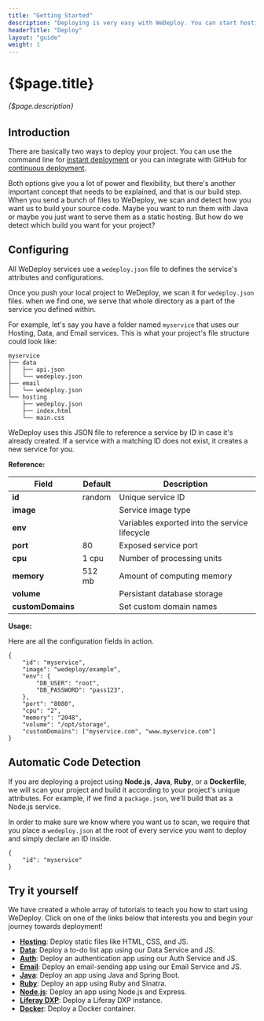 ```yaml
---
title: "Getting Started"
description: "Deploying is very easy with WeDeploy. You can start hosting your static files, building a database, or even sending an email within a couple of minutes!"
headerTitle: "Deploy"
layout: "guide"
weight: 1
---
```


# {$page.title}

###### {$page.description}

<article id="1">

## Introduction

There are basically two ways to deploy your project. You can use the command line for [instant deployment](/docs/deploy/instant-deployment.html) or you can integrate with GitHub for [continuous deployment](/docs/deploy/continuous-deployment.html).

Both options give you a lot of power and flexibility, but there's another important concept that needs to be explained, and that is our build step. When you send a bunch of files to WeDeploy, we scan and detect how you want us to build your source code. Maybe you want to run them with Java or maybe you just want to serve them as a static hosting. But how do we detect which build you want for your project?

</article>

<article id="2">

## Configuring

All WeDeploy services use a `wedeploy.json` file to defines the service's attributes and configurations.

Once you push your local project to WeDeploy, we scan it for `wedeploy.json` files. when we find one, we serve that whole directory as a part of the service you defined within.

For example, let's say you have a folder named `myservice` that uses our Hosting, Data, and Email services. This is what your project's file structure could look like:

```
myservice
├── data
│   ├── api.json
│   └── wedeploy.json
├── email
│   └── wedeploy.json
└── hosting
    ├── wedeploy.json
    ├── index.html
    └── main.css
```

WeDeploy uses this JSON file to reference a service by ID in case it's already created. If a service with a matching ID does not exist, it creates a new service for you.

**Reference:**

<div class="table-container">

| Field             | Default | Description                                    |
| ----------------- | ------- | ---------------------------------------------- |
| **id**            | random  | Unique service ID                              |
| **image**         |         | Service image type                             |
| **env**           |         | Variables exported into the service lifecycle  |
| **port**          | 80      | Exposed service port                           |
| **cpu**           | 1 cpu   | Number of processing units                     |
| **memory**        | 512 mb  | Amount of computing memory                     |
| **volume**        |         | Persistant database storage                    |
| **customDomains** |         | Set custom domain names                        |

</div>

**Usage:**

Here are all the configuration fields in action.

```application/json
{
	"id": "myservice",
	"image": "wedeploy/example",
	"env": {
		"DB_USER": "root",
		"DB_PASSWORD": "pass123",
	},
	"port": "8080",
	"cpu": "2",
	"memory": "2048",
	"volume": "/opt/storage",
	"customDomains": ["myservice.com", "www.myservice.com"]
}
```

</article>

<article id="3">

## Automatic Code Detection

If you are deploying a project using **Node.js**, **Java**, **Ruby**, or a **Dockerfile**, we will scan your project and build it according to your project's unique attributes. For example, if we find a `package.json`, we'll build that as a Node.js service.

In order to make sure we know where you want us to scan, we require that you place a `wedeploy.json` at the root of every service you want to deploy and simply declare an ID inside.

```application/json
{
	"id": "myservice"
}
```

</article>

<article id="4">

## Try it yourself

We have created a whole array of tutorials to teach you how to start using WeDeploy. Click on one of the links below that interests you and begin your journey towards deployment!

* **<a data-senna-off target="_blank" href="/tutorials/hosting/">Hosting</a>**: Deploy static files like HTML, CSS, and JS.
* **<a data-senna-off target="_blank" href="/tutorials/data-web/">Data</a>**: Deploy a to-do list app using our Data Service and JS.
* **<a data-senna-off target="_blank" href="/tutorials/auth-web/">Auth</a>**: Deploy an authentication app using our Auth Service and JS.
* **<a data-senna-off target="_blank" href="/tutorials/email-web/">Email</a>**: Deploy an email-sending app using our Email Service and JS.
* **<a data-senna-off target="_blank" href="/tutorials/java/">Java</a>**: Deploy an app using Java and Spring Boot.
* **<a data-senna-off target="_blank" href="/tutorials/ruby/">Ruby</a>**: Deploy an app using Ruby and Sinatra.
* **<a data-senna-off target="_blank" href="/tutorials/nodejs/">Node.js</a>**: Deploy an app using Node.js and Express.
* **<a data-senna-off target="_blank" href="/tutorials/liferay-dxp/">Liferay DXP</a>**: Deploy a Liferay DXP instance.
* **<a data-senna-off target="_blank" href="/tutorials/docker/">Docker</a>**: Deploy a Docker container.

</article>
